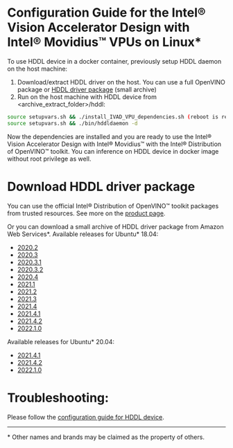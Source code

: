 # Configuration Guide for the Intel® Vision Accelerator Design with Intel® Movidius™ VPUs on Linux*

To use HDDL device in a docker container, previously setup HDDL daemon on the host machine:
1. Download/extract HDDL driver on the host. You can use a full OpenVINO package or [HDDL driver package](#download-hddl-driver-package) (small archive)
2. Run on the host machine with HDDL device from <archive_extract_folder>/hddl: 
```bash
source setupvars.sh && ./install_IVAD_VPU_dependencies.sh (reboot is required) 
source setupvars.sh && ./bin/hddldaemon -d 
```
Now the dependencies are installed and you are ready to use the Intel® Vision Accelerator Design with Intel® Movidius™ with the Intel® Distribution of OpenVINO™ toolkit.
You can inference on HDDL device in docker image without root privilege as well.

# Download HDDL driver package
You can use the official Intel® Distribution of OpenVINO™ toolkit packages from trusted resources.
See more on the [product page](https://software.intel.com/content/www/us/en/develop/tools/openvino-toolkit/choose-download.html).

Or you can download a small archive of HDDL driver package from Amazon Web Services*.
Available releases for Ubuntu* 18.04:

*  [2020.2](https://storage.openvinotoolkit.org/drivers/vpu/hddl/2020.2/hddl_ubuntu18_1076.tgz)
*  [2020.3](https://storage.openvinotoolkit.org/drivers/vpu/hddl/2020.3/hddl_ubuntu18_1167.tgz)
*  [2020.3.1](https://storage.openvinotoolkit.org/drivers/vpu/hddl/2020.3.1/hddl_ubuntu18_1409.tgz)
*  [2020.3.2](https://storage.openvinotoolkit.org/drivers/vpu/hddl/2020.3.2/hddl_ubuntu18_1651.tgz)
*  [2020.4](https://storage.openvinotoolkit.org/drivers/vpu/hddl/2020.4/hddl_ubuntu18_1229.tgz)
*  [2021.1](https://storage.openvinotoolkit.org/drivers/vpu/hddl/2021.1/hddl_ubuntu18_1380.tgz)
*  [2021.2](https://storage.openvinotoolkit.org/drivers/vpu/hddl/2021.2/hddl_ubuntu18_1509.tgz)
*  [2021.3](https://storage.openvinotoolkit.org/drivers/vpu/hddl/2021.3/hddl_ubuntu18_1636.tgz)
*  [2021.4](https://storage.openvinotoolkit.org/drivers/vpu/hddl/2021.4/hddl_ubuntu18_1701.tgz)
*  [2021.4.1](https://storage.openvinotoolkit.org/drivers/vpu/hddl/2021.4.1/hddl_ubuntu18_1701.tgz)
*  [2021.4.2](https://storage.openvinotoolkit.org/drivers/vpu/hddl/2021.4.2/hddl_ubuntu18_1886.tgz)
*  [2022.1.0](https://storage.openvinotoolkit.org/drivers/vpu/hddl/2022.1/hddl_ubuntu18_1909.tgz)

Available releases for Ubuntu* 20.04:
* [2021.4.1](https://storage.openvinotoolkit.org/drivers/vpu/hddl/2021.4.1/hddl_ubuntu20_1701.tgz)
* [2021.4.2](https://storage.openvinotoolkit.org/drivers/vpu/hddl/2021.4.2/hddl_ubuntu20_1886.tgz)
* [2022.1.0](https://storage.openvinotoolkit.org/drivers/vpu/hddl/2022.1/hddl_ubuntu20_1909.tgz)

# Troubleshooting:

Please follow the [configuration guide for HDDL device](https://docs.openvinotoolkit.org/latest/_docs_install_guides_installing_openvino_linux_ivad_vpu.html).

---
\* Other names and brands may be claimed as the property of others.
